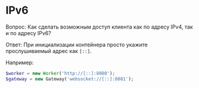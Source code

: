 # IPv6

Вопрос: Как сделать возможным доступ клиента как по адресу IPv4, так и по адресу IPv6?

Ответ: При инициализации контейнера просто укажите прослушиваемый адрес как ```[::]```.

Например:
```php
$worker = new Worker('http://[::]:8080');
$gateway = new Gateway('websocket://[::]:8081');
```
